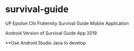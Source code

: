 # survival-guide
UP Epsilon Chi Fraternity Survival Guide Mobile Application

Android Version of Survival Guide App 2019

**Use Android Studio Java to develop
